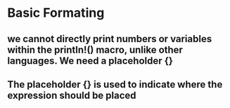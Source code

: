 # Basic Formating

## we cannot directly print numbers or variables within the println!() macro, unlike other languages. We need a placeholder {}

## The placeholder {} is used to indicate where the expression should be placed
